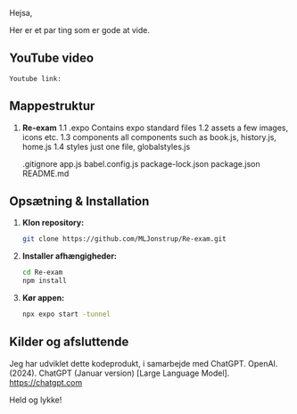 Hejsa,

Her er et par ting som er gode at vide. 

## YouTube video
    Youtube link:

## Mappestruktur
1. **Re-exam**
    1.1 .expo
        Contains expo standard files
    1.2 assets
        a few images, icons etc.
    1.3 components
        all components such as book.js, history.js, home.js
    1.4 styles
        just one file, globalstyles.js

    .gitignore
    app.js
    babel.config.js
    package-lock.json
    package.json
    README.md

## Opsætning & Installation

1. **Klon repository:**
   ```bash
   git clone https://github.com/MLJonstrup/Re-exam.git 
   ```

2. **Installer afhængigheder:**
   ```bash
   cd Re-exam
   npm install
   ```

4. **Kør appen:**
   ```bash
   npx expo start -tunnel
   ```

## Kilder og afsluttende
Jeg har udviklet dette kodeprodukt, i samarbejde med ChatGPT.
OpenAI. (2024). ChatGPT (Januar version) [Large Language Model]. https://chatgpt.com

Held og lykke!